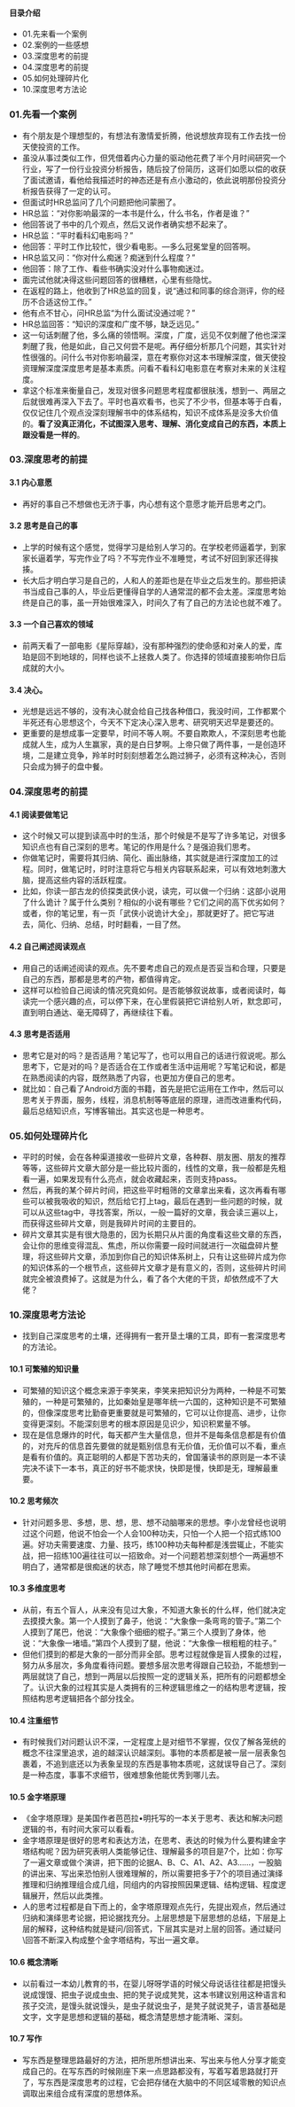 #### 目录介绍
- 01.先来看一个案例
- 02.案例的一些感想
- 03.深度思考的前提
- 04.深度思考的前提
- 05.如何处理碎片化
- 10.深度思考方法论




### 01.先看一个案例



- 有个朋友是个理想型的，有想法有激情爱折腾，他说想放弃现有工作去找一份天使投资的工作。
- 虽没从事过类似工作，但凭借着内心力量的驱动他花费了半个月时间研究一个行业，写了一份行业投资分析报告，随后投了份简历，这哥们如愿以偿的收获了面试邀请，看他给我描述时的神态还是有点小激动的，依此说明那份投资分析报告获得了一定的认可。
- 但面试时HR总监问了几个问题把他问蒙圈了。
- HR总监：“对你影响最深的一本书是什么，什么书名，作者是谁？”
- 他回答说了书中的几个观点，然后又说作者确实想不起来了。
- HR总监：“平时看科幻电影吗？”
- 他回答：平时工作比较忙，很少看电影。—多么冠冕堂皇的回答啊。
- HR总监又问：“你对什么痴迷？痴迷到什么程度？”
- 他回答：除了工作、看些书确实没对什么事物痴迷过。
- 面完试他就决得这些问题回答的很糟糕，心里有些隐忧。
- 在返程的路上，他收到了HR总监的回复，说“通过和同事的综合测评，你的经历不合适这份工作。”
- 他有点不甘心，问HR总监“为什么面试没通过呢？”
- HR总监回答：“知识的深度和广度不够，缺乏远见。”
- 这一句话刺醒了他，多么痛的领悟啊。深度，广度，远见不仅刺醒了他也深深刺醒了我，他是如此，自己又何尝不是呢。再仔细分析那几个问题，其实针对性很强的。问什么书对你影响最深，意在考察你对这本书理解深度，做天使投资理解深度深度思考是基本素质。问看不看科幻电影意在考察对未来的关注程度。
- 拿这个标准来衡量自己，发现对很多问题思考程度都很肤浅，想到一、两层之后就很难再深入下去了。平时也喜欢看书，也买了不少书，但基本等于白看，仅仅记住几个观点没深刻理解书中的体系结构，知识不成体系是没多大价值的。**看了没真正消化，不试图深入思考、理解、消化变成自己的东西，本质上跟没看是一样的**。




### 03.深度思考的前提
#### 3.1 内心意愿
- 再好的事自己不想做也无济于事，内心想有这个意愿才能开启思考之门。


#### 3.2 思考是自己的事
- 上学的时候有这个感觉，觉得学习是给别人学习的。在学校老师逼着学，到家家长逼着学，写完作业了吗？不写完作业不准睡觉，考试不好回到家还得挨揍。
- 长大后才明白学习是自己的，人和人的差距也是在毕业之后发生的。那些把读书当成自己事的人，毕业后更懂得自学的人通常混的都不会太差。深度思考始终是自己的事，虽一开始很难深入，时间久了有了自己的方法论也就不难了。


#### 3.3 一个自己喜欢的领域
- 前两天看了一部电影《星际穿越》，没有那种强烈的使命感和对亲人的爱，库珀是回不到地球的，同样也谈不上拯救人类了。你选择的领域直接影响你日后成就的大小。


#### 3.4 决心。
- 光想是远远不够的，没有决心就会给自己找各种借口，我没时间，工作都累个半死还有心思想这个，今天不下定决心深入思考、研究明天迟早是要还的。
- 更重要的是想成事一定要早，时间不等人啊。不要自欺欺人，不深刻思考也能成就人生，成为人生赢家，真的是白日梦啊。上帝只做了两件事，一是创造环境，二是建立竞争，羚羊时时刻刻想着怎么跑过狮子，必须有这种决心，否则只会成为狮子的盘中餐。




### 04.深度思考的前提
#### 4.1 阅读要做笔记
- 这个时候又可以提到读高中时的生活，那个时候是不是写了许多笔记，对很多知识点也有自己深刻的思考。笔记的作用是什么？是强迫我们思考。
- 你做笔记时，需要将其归纳、简化、画出脉络，其实就是进行深度加工的过程。同时，做笔记时，时时注意将它与相关内容联系起来，可以有效地刺激大脑，提高这些内容的活跃程度。
- 比如，你读一部古龙的侦探类武侠小说，读完，可以做一个归纳：这部小说用了什么诡计？属于什么类别？相似的小说有哪些？它们之间的高下优劣如何？或者，你的笔记里，有一页「武侠小说诡计大全」，那就更好了。把它写进去，简化、归纳、总结，时时翻看，一目了然。



#### 4.2 自己阐述阅读观点
- 用自己的话阐述阅读的观点。先不要考虑自己的观点是否妥当和合理，只要是自己的东西，那都是思考的产物，都值得肯定。
- 这样可以检验自己阅读的情况究竟如何。是否能够叙说故事，或者阅读时，每读完一个感兴趣的点，可以停下来，在心里假装把它讲给别人听，默念即可，直到明白通达、毫无障碍了，再继续往下看。


#### 4.3 思考是否适用
- 思考它是对的吗？是否适用？笔记写了，也可以用自己的话进行叙说呢。那么思考下，它是对的吗？是否适合在工作或者生活中运用呢？写笔记和说，都是在熟悉阅读的内容，既然熟悉了内容，也更加方便自己的思考。
- 就比如：自己看了Android方面的书籍，首先是把它运用在工作中，然后可以思考关于界面，服务，线程，消息机制等等底层的原理，进而改进重构代码，最后总结知识点，写博客输出。其实这也是一种思考。




### 05.如何处理碎片化
- 平时的时候，会在各种渠道接收一些碎片文章，各种群、朋友圈、朋友的推荐等等，这些碎片文章大部分是一些比较片面的，线性的文章，我一般都是先粗看一遍，如果发现有什么亮点，就会收藏起来，否则支持pass。
- 然后，再我的某个碎片时间，把这些平时粗筛的文章拿出来看，这次再看有哪些可以被我吸收的知识，然后给它打上tag，最后在遇到一些问题的时候，就可以从这些tag中，寻找答案，所以，一般一篇好的文章，我会读三遍以上，而获得这些碎片文章，则是我碎片时间的主要目的。
- 碎片文章其实是有很大隐患的，因为长期只从片面的角度看这些文章的东西，会让你的思维变得混乱、焦虑，所以你需要一段时间就进行一次磁盘碎片整理，将这些碎片文章，添加到你自己的知识体系树上，只有让这些碎片成为你的知识体系的一个根节点，这些碎片文章才是有意义的，否则，这些碎片时间就完全被浪费掉了。这就是为什么，看了各个大佬的干货，却依然成不了大佬？


### 10.深度思考方法论
- 找到自己深度思考的土壤，还得拥有一套开垦土壤的工具，即有一套深度思考的方法论。


#### 10.1 可繁殖的知识量
- 可繁殖的知识这个概念来源于李笑来，李笑来把知识分为两种，一种是不可繁殖的，一种是可繁殖的，比如秦始皇是哪年统一六国的，这种知识是不可繁殖的，但像深度思考比勤奋更重要就是可繁殖的，它可以让你提高、进步，让你变得更深刻。不能深刻思考的根本原因是见识少，知识积累量不够。
- 现在是信息爆炸的时代，每天都产生大量信息，但并不是每条信息都是有价值的，对充斥的信息首先要做的就是甄别信息有无价值，无价值可以不看，重点是看有价值的。真正聪明的人都是下苦功夫的，曾国藩读书的原则是一本不读完决不读下一本书，真正的好书不能求快，快即是慢，快即是无，理解最重要。


#### 10.2 思考频次
- 针对问题多思、多想，思、想，思、想不动脑哪来的思想。李小龙曾经也说明过这个问题，他说不怕会一个人会100种功夫，只怕一个人把一个招式练100遍。好功夫需要速度、力量、技巧，练100种功夫每种都是浅尝辄止，不能实战，把一招练100遍往往可以一招致命。对一个问题若想深刻想个一两遍想不明白了，通常都是很痴迷的状态，除了睡觉不想其他时间都在思索。


#### 10.3 多维度思考
- 从前，有五个盲人，从来没有见过大象，不知道大象长的什么样，他们就决定去摸摸大象。第一个人摸到了鼻子，他说：“大象像一条弯弯的管子。”第二个人摸到了尾巴，他说：“大象像个细细的棍子。”第三个人摸到了身体，他说：“大象像一堵墙。”第四个人摸到了腿，他说：“大象像一根粗粗的柱子。”
- 但他们摸到的都是大象的一部分而非全部。思考过程就像是盲人摸象的过程，努力从多层次，多角度看待问题。要想多层次思考得跟自己较劲，不能想到一两层就饶了自己，想到一两层以后按照一定的逻辑关系，把所有的问题都想全了。认识大象的过程其实是人类拥有的三种逻辑思维之一的结构思考逻辑，按照结构思考逻辑把各个部分找全。

#### 10.4 注重细节
- 有时候我们对问题认识不深，一定程度上是对细节不掌握，仅仅了解各笼统的概念不往深里追求，追的越深认识越深刻。事物的本质都是被一层一层表象包裹着，不追到底还以为表象呈现的东西是事物本质呢，这就误导自己了。深刻是一种态度，事事不求细节，很难想象他能优秀到哪儿去。


#### 10.5 金字塔原理
- 《金字塔原理》是美国作者芭芭拉•明托写的一本关于思考、表达和解决问题逻辑的书，有时间大家可以看看。
- 金字塔原理是很好的思考和表达方法，在思考、表达的时候为什么要构建金字塔结构呢？因为研究表明人类能够记住、理解最多的项目是7个，比如：你写了一遍文章或做个演讲，把下图的论据A、B、C、A1、A2、A3……，一股脑的讲出来、写出来恐怕别人很难理解的，所以需要把多于7个的项目通过演绎推理和归纳推理组合成几组，同组内的内容按照因果逻辑、结构逻辑、程度逻辑展开，然后以此类推。
- 人的思考过程都是自下而上的，金字塔原理观点先行，先提出观点，然后通过归纳和演绎思考论据，把论据找充分。上层思想是下层思想的总结，下层是上层的解释，这种结构就是疑问/回答式，下层其实是对上层的回答。通过疑问\回答不断深入构成整个金字塔结构，写出一遍文章。


#### 10.6 概念清晰
- 以前看过一本幼儿教育的书，在婴儿呀呀学语的时候父母说话往往都是把馒头说成馒馒、把虫子说成虫虫、把的凳子说成凳凳，这本书建议别用这种语言和孩子交流，是馒头就说馒头，是虫子就说虫子，是凳子就说凳子，语言基础是文字，文字是思想和逻辑的基础，概念清楚思想才能清晰、深刻。



#### 10.7 写作
- 写东西是整理思路最好的方法，把所思所想讲出来、写出来与他人分享才能变成自己的。在写东西的时候刚座下来一点思路都没有，写着写着思路就打开了，写东西是深度思考的过程，它会把存储在大脑中的不同区域零散的知识点调取出来组合成有深度的思想体系。





















